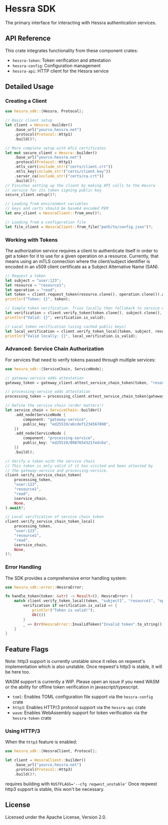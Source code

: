# Hessra SDK

The primary interface for interacting with Hessra authentication services.

## API Reference

This crate integrates functionality from these component crates:

- `hessra-token`: Token verification and attestation
- `hessra-config`: Configuration management
- `hessra-api`: HTTP client for the Hessra service

## Detailed Usage

### Creating a Client

```rust
use hessra_sdk::{Hessra, Protocol};

// Basic client setup
let client = Hessra::builder()
    .base_url("yourco.hessra.net")
    .protocol(Protocol::Http1)
    .build()?;

// More complete setup with mTLS certificates
let mut secure_client = Hessra::builder()
    .base_url("yourco.hessra.net")
    .protocol(Protocol::Http1)
    .mtls_cert(include_str!("certs/client.crt"))
    .mtls_key(include_str!("certs/client.key"))
    .server_ca(include_str!("certs/ca.crt"))
    .build()?;
// Finishes setting up the client by making API calls to the Hessra
// service for its token signing public key
secure_client.setup()?;

// Loading from environment variables
// keys and certs should be base64 encoded PEM
let env_client = HessraClient::from_env()?;

// Loading from a configuration file
let file_client = HessraClient::from_file("path/to/config.json")?;
```

### Working with Tokens

The authorization service requires a client to authenticate itself in order to get a token for it to use for a given operation on a resource. Currently, that means using an mTLS connection where the client/subject identifier is encoded in an x509 client certificate as a Subject Alternative Name (SAN).

```rust
// Request a token
let subject = "user:123";
let resource = "resource1";
let operation = "read";
let token = client.request_token(resource.clone(), operation.clone()).await?;
println!("Token: {}", token);

// Simple token verification. Tries locally then fallsback to service API
let verification = client.verify_token(token.clone(), subject.clone(), resource.clone(), operation.clone()).await?;
println!("Valid: {}", verification.is_valid);

// Local token verification (using cached public keys)
let local_verification = client.verify_token_local(token, subject, resource, operation)?;
println!("Valid locally: {}", local_verification.is_valid);
```

### Advanced: Service Chain Authorization

For services that need to verify tokens passed through multiple services:

```rust
use hessra_sdk::{ServiceChain, ServiceNode};

// gateway-service adds attestation
gateway_token = gateway_client.attest_service_chain_token(token, "resource1", "read");

// processing-service adds attestation
processing_token = processing_client.attest_service_chain_token(gateway_token, "resource1", "read");

// Define the service chain (order matters!)
let service_chain = ServiceChain::builder()
    .add_node(ServiceNode {
        component: "gateway-service",
        public_key: "ed25519/abcdef1234567890",
    })
    .add_node(ServiceNode {
        component: "processing-service",
        public_key: "ed25519/0987654321fedcba",
    })
    .build();

// Verify a token with the service chain
// This token is only valid if it has visited and been attested by
// the gateway-service and processing-service.
client.verify_service_chain_token(
    processing_token,
    "user:123",
    "resource1",
    "read",
    &service_chain,
    None,
).await?;

// Local verification of service chain token
client.verify_service_chain_token_local(
    processing_token,
    "user:123",
    "resource1",
    "read",
    &service_chain,
    None,
)?;
```

### Error Handling

The SDK provides a comprehensive error handling system:

```rust
use hessra_sdk::error::HessraError;

fn handle_token(token: &str) -> Result<(), HessraError> {
    match client.verify_token_local(token, "subject1", "resource1", "operation1")? {
        verification if verification.is_valid => {
            println!("Token is valid!");
            Ok(())
        }
        _ => Err(HessraError::InvalidToken("Invalid token".to_string())),
    }
}
```

## Feature Flags

Note: http3 support is currently unstable since it relies on reqwest's implementation which
is also unstable. Once reqwest's http3 is stable, it will be here too.

WASM support is currently a WIP. Please open an issue if you need WASM or the ability for offline token verification in javascript/typescript.

- `toml`: Enables TOML configuration file support via the `hessra-config` crate
- `http3`: Enables HTTP/3 protocol support via the `hessra-api` crate
- `wasm`: Enables WebAssembly support for token verification via the `hessra-token` crate

### Using HTTP/3

When the `http3` feature is enabled:

```rust
use hessra_sdk::{HessraClient, Protocol};

let client = HessraClient::builder()
    .base_url("yourco.hessra.net")
    .protocol(Protocol::Http3)
    .build()?;
```

requires building with `RUSTFLAGS='--cfg reqwest_unstable'`
Once reqwest http3 support is stable, this won't be necessary.

## License

Licensed under the Apache License, Version 2.0.
